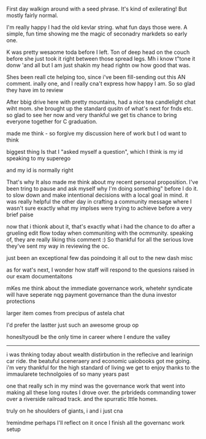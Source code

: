 First day walkign around with a seed phrase. It's kind of exilerating! But mostly fairly normal.

I'm really happy I had the old kevlar string. what fun days those were. A simple, fun time showing me the magic of seconadry markdets so early one.

K was pretty wesaome toda before I left. Ton of deep head on the couch before she just took it right between those spread legs. Mh i know t"tone it donw 'and all but I am just shakin my head rightn ow how good that was.

Shes been reall cte  helping too, since i've been fill-sending out this AN comment. inally one, and I really cna't express how happy I am. So so glad they have im to review

After bbig drive here with pretty mountains, had a nice tea candlelight chat wiht mom. she brought up the standard qusitn of what's next for fnds etc. so glad to see her now and very thankful we get tis chance to bring everyone together for C graduation.

made me think - so forgive my discussion here of work but I od want to think

biggest thing Is that I "asked myself a question", which I think is my id speaking to my superego

and my id is normally right

That's why It also made me think about my recent personal proposition. I've been tring to pause and ask myself why I'm doing something" before I do it. to slow down and make intentional decisions with a local goal in mind. it was really helpful the other day in crafting a community message where I wasn't sure exactly what my implses were trying to achieve before a very brief paise

now that i thionk about it, that's exactly what i had the chance to do after a grueling edit flow today when communiting with the ocmmunity. speaking of, they are really liking this comment :) So thankful for all the serious love they've sent my way in reviewing the oc.

just been an exceptional few das poindoing it all out to the new dash misc

as for wat's next, I wonder how staff will respond to the quesions raised in our exam documentaitons

mKes me think about the immediate governance work, whetehr syndicate will have seperate nqg payment governance than the duna investor protections

larger item comes from precipus of astela chat

I'd prefer the lastter
just such an awesome group op

honesltyoudl be the only time in career where I endure the valley




---

i was thnking today about wealth distirbution in the reflecive and learinign car ride. the beatuful sceneraery and economic uaiobooks got me going. i'm very thankful for the high standard of living we get to enjoy thanks to the immaularete technolgoies of so many years past

one that really sch in my mind was the governance work that went into making all these long routes I drove over. the prbrideds commanding tower over a riverside railroad track. and the spurratic lttle homes.

truly on he shoulders of giants, i and i just cna



!remindme perhaps I'll reflect on it once I finish all the governanc work setup
